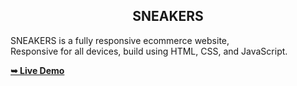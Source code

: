 
<h2 align="center">SNEAKERS</h2>

  SNEAKERS is a fully responsive ecommerce website, <br />Responsive for all devices, build using HTML, CSS, and JavaScript.

  <a href="https://harshjaiswal1302.github.io/sneaker.github.io/"><strong>➥ Live Demo</strong></a>
